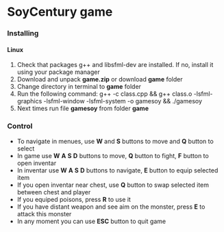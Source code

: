# SoyCentury game #

### Installing ###

#### Linux ####

1. Check that packages g++ and libsfml-dev are installed. If no, install it using your package manager
2. Download and unpack **game.zip** or download **game** folder
3. Change directory in terminal to **game** folder
4. Run the following command: g++ -c class.cpp && g++ class.o -lsfml-graphics -lsfml-window -lsfml-system -o gamesoy && ./gamesoy
5. Next times run file **gamesoy** from folder **game**



### Control ###

* To navigate in menues, use **W** and **S** buttons to move and **Q** button to select
* In game use **W** **A** **S** **D** buttons to move, **Q** button to fight, **F** button to open inventar
* In inventar use **W** **A** **S** **D** buttons to navigate, **E** button to equip selected item
* If you open inventar near chest, use **Q** button to swap selected item between chest and player
* If you equiped poisons, press **R** to use it
* If you have distant weapon and see aim on the monster, press **E** to attack this monster
* In any moment you can use **ESC** button to quit game
